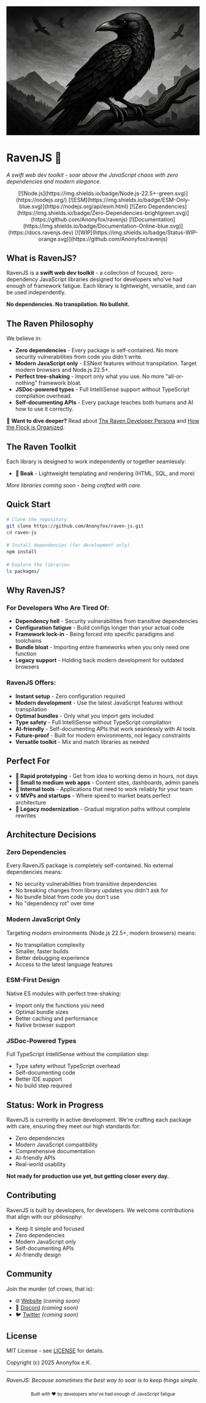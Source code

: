 <div align="center">
  <img src="media/raven-landscape.png" alt="RavenJS Landscape" style="max-width: 100%; height: auto;">
</div>

# RavenJS 🦅

_A swift web dev toolkit - soar above the JavaScript chaos with zero dependencies and modern elegance._

<div align="center">
[![Node.js](https://img.shields.io/badge/Node.js-22.5+-green.svg)](https://nodejs.org/)
[![ESM](https://img.shields.io/badge/ESM-Only-blue.svg)](https://nodejs.org/api/esm.html)
[![Zero Dependencies](https://img.shields.io/badge/Zero-Dependencies-brightgreen.svg)](https://github.com/Anonyfox/ravenjs)
[![Documentation](https://img.shields.io/badge/Documentation-Online-blue.svg)](https://docs.ravenjs.dev)
[![WIP](https://img.shields.io/badge/Status-WIP-orange.svg)](https://github.com/Anonyfox/ravenjs)
</div>

## What is RavenJS?

RavenJS is a **swift web dev toolkit** - a collection of focused, zero-dependency JavaScript libraries designed for developers who've had enough of framework fatigue. Each library is lightweight, versatile, and can be used independently.

**No dependencies. No transpilation. No bullshit.**

## The Raven Philosophy

We believe in:

- **Zero dependencies** - Every package is self-contained. No more security vulnerabilities from code you didn't write.
- **Modern JavaScript only** - ESNext features without transpilation. Target modern browsers and Node.js 22.5+.
- **Perfect tree-shaking** - Import only what you use. No more "all-or-nothing" framework bloat.
- **JSDoc-powered types** - Full IntelliSense support without TypeScript compilation overhead.
- **Self-documenting APIs** - Every package teaches both humans and AI how to use it correctly.

📖 **Want to dive deeper?** Read about [The Raven Developer Persona](PHILOSOPHY.md) and [How the Flock is Organized](packages/README.md).

## The Raven Toolkit

Each library is designed to work independently or together seamlessly:

- **🦜 Beak** - Lightweight templating and rendering (HTML, SQL, and more)

_More libraries coming soon - being crafted with care._

## Quick Start

```bash
# Clone the repository
git clone https://github.com/Anonyfox/raven-js.git
cd raven-js

# Install dependencies (for development only)
npm install

# Explore the libraries
ls packages/
```

## Why RavenJS?

### For Developers Who Are Tired Of:

- **Dependency hell** - Security vulnerabilities from transitive dependencies
- **Configuration fatigue** - Build configs longer than your actual code
- **Framework lock-in** - Being forced into specific paradigms and toolchains
- **Bundle bloat** - Importing entire frameworks when you only need one function
- **Legacy support** - Holding back modern development for outdated browsers

### RavenJS Offers:

- **Instant setup** - Zero configuration required
- **Modern development** - Use the latest JavaScript features without transpilation
- **Optimal bundles** - Only what you import gets included
- **Type safety** - Full IntelliSense without TypeScript compilation
- **AI-friendly** - Self-documenting APIs that work seamlessly with AI tools
- **Future-proof** - Built for modern environments, not legacy constraints
- **Versatile toolkit** - Mix and match libraries as needed

## Perfect For

- **🚀 Rapid prototyping** - Get from idea to working demo in hours, not days
- **📱 Small to medium web apps** - Content sites, dashboards, admin panels
- **🏢 Internal tools** - Applications that need to work reliably for your team
- **💡 MVPs and startups** - Where speed to market beats perfect architecture
- **🔄 Legacy modernization** - Gradual migration paths without complete rewrites

## Architecture Decisions

### Zero Dependencies

Every RavenJS package is completely self-contained. No external dependencies means:

- No security vulnerabilities from transitive dependencies
- No breaking changes from library updates you didn't ask for
- No bundle bloat from code you don't use
- No "dependency rot" over time

### Modern JavaScript Only

Targeting modern environments (Node.js 22.5+, modern browsers) means:

- No transpilation complexity
- Smaller, faster builds
- Better debugging experience
- Access to the latest language features

### ESM-First Design

Native ES modules with perfect tree-shaking:

- Import only the functions you need
- Optimal bundle sizes
- Better caching and performance
- Native browser support

### JSDoc-Powered Types

Full TypeScript IntelliSense without the compilation step:

- Type safety without TypeScript overhead
- Self-documenting code
- Better IDE support
- No build step required

## Status: Work in Progress

RavenJS is currently in active development. We're crafting each package with care, ensuring they meet our high standards for:

- Zero dependencies
- Modern JavaScript compatibility
- Comprehensive documentation
- AI-friendly APIs
- Real-world usability

**Not ready for production use yet, but getting closer every day.**

## Contributing

RavenJS is built by developers, for developers. We welcome contributions that align with our philosophy:

- Keep it simple and focused
- Zero dependencies
- Modern JavaScript only
- Self-documenting APIs
- AI-friendly design

## Community

Join the murder (of crows, that is):

- 🌐 [Website](https://ravenjs.dev) _(coming soon)_
- 💬 [Discord](https://discord.gg/ravenjs) _(coming soon)_
- 🐦 [Twitter](https://twitter.com/ravenjs) _(coming soon)_

## License

MIT License - see [LICENSE](LICENSE) for details.

Copyright (c) 2025 Anonyfox e.K.

---

_RavenJS: Because sometimes the best way to soar is to keep things simple._

<div align="center">
  <sub>Built with ❤️ by developers who've had enough of JavaScript fatigue</sub>
</div>
